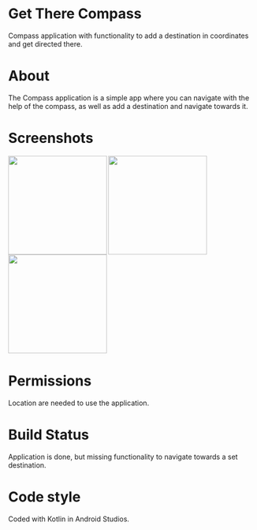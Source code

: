 # Get There Compass
Compass application with functionality to add a destination in coordinates and get directed there.


# About
The Compass application is a simple app where you can navigate with the help of the compass, as well as add a destination and navigate towards it.


# Screenshots

[<img src="/app/readme/Screenshot.PNG" align="left" width="200">](/app/readme/Screenshot.PNG)
[<img src="/app/src/main/res/readme/Screenshot%20Menu.PNG" align="left" width="200">](/app/src/main/res/readme/Screenshot%20Menu.PNG)
[<img src="/app/src/main/res/readme/Screenshot%20v60.PNG" align="center" width="200">](/app/src/main/res/readme/Screenshot%20v60.PNG)


# Permissions
Location are needed to use the application.

# Build Status
Application is done, but missing functionality to navigate towards a set destination.

# Code style
Coded with Kotlin in Android Studios.

